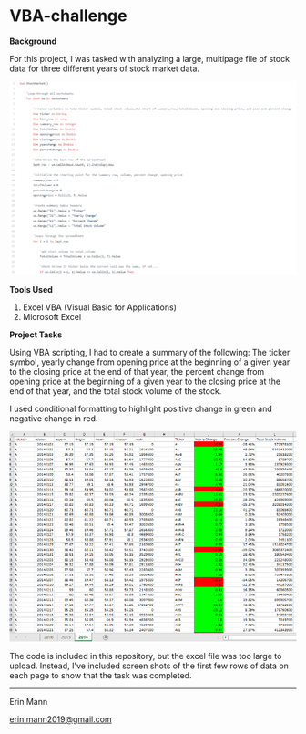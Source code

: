 # VBA-challenge

**Background**

For this project, I was tasked with analyzing a large, multipage file of stock data for three different years of stock market data.

![](https://github.com/erinmann12/VBA-challenge/blob/main/Images/codesnippet.PNG)

**Tools Used**

1. Excel VBA (Visual Basic for Applications)
2. Microsoft Excel

**Project Tasks**

Using VBA scripting, I had to create a summary of the following: The ticker symbol, yearly change from opening price at the beginning of a given year to the closing price at the end of that year, the percent change from opening price at the beginning of a given year to the closing price at the end of that year, and the total stock volume of the stock. 

 I used conditional formatting to highlight positive change in green and negative change in red. 

![](https://github.com/erinmann12/VBA-challenge/blob/main/Images/2014.PNG)

The code is included in this repository, but the excel file was too large to upload. Instead, I've included screen shots of the first few rows of data on each page to show that the task was completed. 

-------------------------------------------------------------------------------------------------------------------

Erin Mann

erin.mann2019@gmail.com